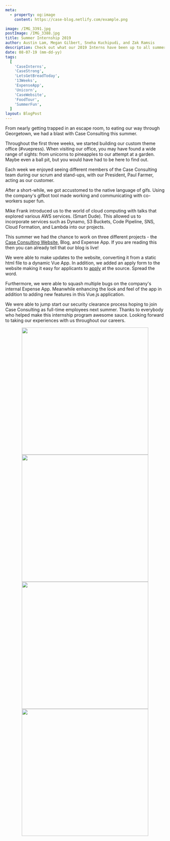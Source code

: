 ```yaml
---
meta:
  - property: og:image
    content: https://case-blog.netlify.com/example.png

image: /IMG_3391.jpg
postImage: /IMG_3388.jpg
title: Summer Internship 2019
author: Austin Lam, Megan Gilbert, Sneha Kuchipudi, and Zak Ramsis
description: Check out what our 2019 Interns have been up to all summer.
date: 08-07-19 (mm-dd-yy)
tags:
  [
    'CaseInterns',
    'CaseStrong',
    'LetsGetBreadToday',
    '13Weeks',
    'ExpenseApp',
    'Unicorn',
    'CaseWebsite',
    'FoodTour',
    'SummerFun',
  ]
layout: BlogPost
---
```


From nearly getting trapped in an escape room, to eating our way through Georgetown, we had a blast with Case Consulting this summer.

Throughout the first three weeks, we started building our custom theme office (#vuepress). When visiting our office, you may have found a wide range of sights: from unicorns to pineapples to our attempt at a garden. Maybe even a ball pit, but you would have had to be here to find out.

Each week we enjoyed seeing different members of the Case Consulting team during our scrum and stand-ups, with our President, Paul Farmer, acting as our customer.

After a short-while, we got accustomed to the native language of gifs. Using the company's gifbot tool made working and communicating with co-workers super fun.

Mike Frank introduced us to the world of cloud computing with talks that explored various AWS services. (Smart Dude). This allowed us to incorporate services such as Dynamo, S3 Buckets, Code Pipeline, SNS, Cloud Formation, and Lambda into our projects.

This summer we had the chance to work on three different projects - the <a href="https://www.consultwithcase.com/">Case Consulting Website</a>, Blog, and Expense App. If you are reading this then you can already tell that our blog is live!

We were able to make updates to the website, converting it from a static html file to a dynamic Vue App. In addition, we added an apply form to the website making it easy for applicants to <a href="https://www.consultwithcase.com/apply-form">apply</a> at the source. Spread the word.

Furthermore, we were able to squash multiple bugs on the company's internal Expense App. Meanwhile enhancing the look and feel of the app in addition to adding new features in this Vue.js application.

We were able to jump start our security clearance process hoping to join Case Consulting as full-time employees next summer. Thanks to everybody who helped make this internship program awesome sauce. Looking forward to taking our experiences with us throughout our careers.

<center>
<img src="/IMG_3369.jpg" width="400"/>
<img src="/IMG_3387.jpg" width="400"/></center>
<center><img src="/IMG_3389.jpg" width="400"/>
<img src="/IMG_3388.jpg" width="400"/></center>
